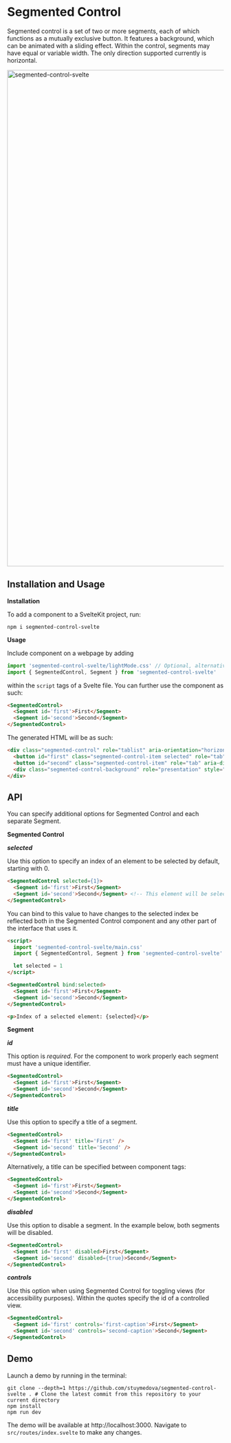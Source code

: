 # Segmented Control

Segmented control is a set of two or more segments, each of which functions as a mutually exclusive button. It features a background, which can be animated with a sliding effect. Within the control, segments may have equal or variable width. The only direction supported currently is horizontal.

<img width="1153" alt="segmented-control-svelte" src="https://user-images.githubusercontent.com/53351370/150729107-af17b189-4b81-42ec-8fda-985699180c8e.png">

## Installation and Usage

**Installation**

To add a component to a SvelteKit project, run:
```shell
npm i segmented-control-svelte
```

**Usage**

Include component on a webpage by adding 
```js
import 'segmented-control-svelte/lightMode.css' // Optional, alternatively use darkMode.css or a custom stylesheet
import { SegmentedControl, Segment } from 'segmented-control-svelte'
```
within the `script` tags of a Svelte file. You can further use the component as such:

```html
<SegmentedControl>
  <Segment id='first'>First</Segment>
  <Segment id='second'>Second</Segment>
</SegmentedControl>
```

The generated HTML will be as such:

```html
<div class="segmented-control" role="tablist" aria-orientation="horizontal">
  <button id="first" class="segmented-control-item selected" role="tab" aria-disabled="false" aria-selected="true" tabindex="0">First</button>
  <button id="second" class="segmented-control-item" role="tab" aria-disabled="false" aria-selected="false" tabindex="-1">Second</button>
  <div class="segmented-control-background" role="presentation" style="width: 75px; transform: translateX(2px);"></div>
</div>
```

## API

You can specify additional options for Segmented Control and each separate Segment.

**Segmented Control**

***selected***

Use this option to specify an index of an element to be selected by default, starting with 0.

```html
<SegmentedControl selected={1}>
  <Segment id='first'>First</Segment>
  <Segment id='second'>Second</Segment> <!-- This element will be selected initially -->
</SegmentedControl>
```

You can bind to this value to have changes to the selected index be reflected both in the Segmented Control component and any other part of the interface that uses it.

```html
<script>
  import 'segmented-control-svelte/main.css'
  import { SegmentedControl, Segment } from 'segmented-control-svelte'

  let selected = 1
</script>

<SegmentedControl bind:selected>
  <Segment id='first'>First</Segment>
  <Segment id='second'>Second</Segment>
</SegmentedControl>

<p>Index of a selected element: {selected}</p>
```

**Segment**

***id***

This option is *required*. For the component to work properly each segment must have a unique identifier.

```html
<SegmentedControl>
  <Segment id='first'>First</Segment>
  <Segment id='second'>Second</Segment>
</SegmentedControl>
```

***title***

Use this option to specify a title of a segment.

```html
<SegmentedControl>
  <Segment id='first' title='First' />
  <Segment id='second' title='Second' />
</SegmentedControl>
```

Alternatively, a title can be specified between component tags:

```html
<SegmentedControl>
  <Segment id='first'>First</Segment>
  <Segment id='second'>Second</Segment>
</SegmentedControl>
```

***disabled***

Use this option to disable a segment. In the example below, both segments will be disabled.

```html
<SegmentedControl>
  <Segment id='first' disabled>First</Segment>
  <Segment id='second' disabled={true}>Second</Segment>
</SegmentedControl>
```

***controls***

Use this option when using Segmented Control for toggling views (for accessibility purposes). Within the quotes specify the id of a controlled view.

<!-- TODO: provide a more complete example -->
```html
<SegmentedControl>
  <Segment id='first' controls='first-caption'>First</Segment>
  <Segment id='second' controls='second-caption'>Second</Segment>
</SegmentedControl>
```

## Demo

Launch a demo by running in the terminal:

```shell
git clone --depth=1 https://github.com/stuymedova/segmented-control-svelte . # Clone the latest commit from this repository to your current directory
npm install
npm run dev
```

The demo will be available at http://localhost:3000. Navigate to `src/routes/index.svelte` to make any changes.